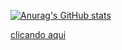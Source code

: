 [![Anurag's GitHub stats](https://github-readme-stats.vercel.app/api?PVGusmao=anuraghazra)](https://github.com/anuraghazra/github-readme-stats)

<a href="https://drive.google.com/file/d/1gPUAJIwo2Cpx8bBhjiGyPQXfPaVWFIgv/view?usp=sharing" target="_blank">clicando aqui</a> 
